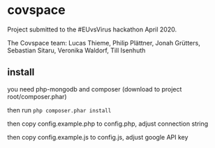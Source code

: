 # covspace

Project submitted to the #EUvsVirus hackathon April 2020.

The Covspace team: Lucas Thieme, Philip Plättner, Jonah Grütters, Sebastian Sitaru, Veronika Waldorf, Till Isenhuth

## install

you need php-mongodb and composer (download to project root/composer.phar)

then run
`php composer.phar install`

then copy config.example.php to config.php, adjust connection string

then copy config.example.js to config.js, adjust google API key
